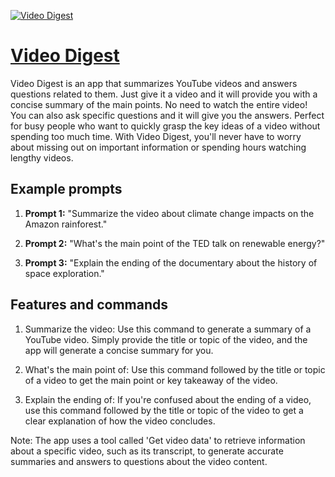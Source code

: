 [![Video Digest](https://files.oaiusercontent.com/file-zKmEqwOOLYt3xg7otXwavmTk?se=2123-10-16T22%3A50%3A32Z&sp=r&sv=2021-08-06&sr=b&rscc=max-age%3D31536000%2C%20immutable&rscd=attachment%3B%20filename%3Dff38dde0-b590-42b1-aebf-d9c76eb83cbd.png&sig=CHwn6jXulrTo4qXSuISeI4SBX5/t2Fm04zPf9Br/muk%3D)](https://chat.openai.com/g/g-yJ7Kxf5NM-video-digest)

# [Video Digest](https://chat.openai.com/g/g-yJ7Kxf5NM-video-digest)

Video Digest is an app that summarizes YouTube videos and answers questions related to them. Just give it a video and it will provide you with a concise summary of the main points. No need to watch the entire video! You can also ask specific questions and it will give you the answers. Perfect for busy people who want to quickly grasp the key ideas of a video without spending too much time. With Video Digest, you'll never have to worry about missing out on important information or spending hours watching lengthy videos.

## Example prompts

1. **Prompt 1:** "Summarize the video about climate change impacts on the Amazon rainforest."

2. **Prompt 2:** "What's the main point of the TED talk on renewable energy?"

3. **Prompt 3:** "Explain the ending of the documentary about the history of space exploration."

## Features and commands

1. Summarize the video: Use this command to generate a summary of a YouTube video. Simply provide the title or topic of the video, and the app will generate a concise summary for you.

2. What's the main point of: Use this command followed by the title or topic of a video to get the main point or key takeaway of the video.

3. Explain the ending of: If you're confused about the ending of a video, use this command followed by the title or topic of the video to get a clear explanation of how the video concludes.

Note: The app uses a tool called 'Get video data' to retrieve information about a specific video, such as its transcript, to generate accurate summaries and answers to questions about the video content.